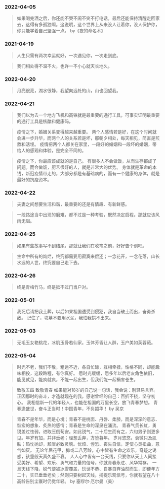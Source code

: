 ### 2022-04-05
>如果喝完酒之后，你还能不哭不闹不笑不打电话，最后还能保持清醒走回家去，这得有多孤独啊。这说明，这个世界上从来没人让着你，没人保护你，你只能学着自己坚强一点。
>by《夜的命名术》

### 2021-04-19
>人生只需有两次幸运就好，一次遇见你，一次走到底。

>我们相处得不温不火，也许一不小心就天长地久。

### 2022-04-20
>月亮很亮，湖水很静，我望向远处的山，山也回望我。

### 2022-04-21
>我们以为去一个地方飞机和高铁就是最重要的通行工具，可事实证明最重要的通行工具是核酸和健康码。

>疫情之下，婚姻关系变得越来越重要。
>两个人感情若是好，在这个时间就会进一步升华，而两个人的关系若是坏，那朝夕相处，每天相见，简直是煎熬和活埋。
>疫情把两个人都关在家里，一段好的婚姻和一段坏的婚姻，带给人的感观和体验，是完全不同的。

>疫情之下，你最应该成就的是自己。
>有很多人不会做饭，从而生存都成了问题。而会做饭，厨艺很好的人，就是非常大的优势。
>身体就是革命的本钱，新冠疫情带走的，大部分都是有基础病的，而有一个健康的身体，就是最好的抗疫资本。

### 2022-04-22
>夫妻之间想要生活和谐，最重要的还是有情趣、有新鲜感。

>一段路途当中出现的磨难，都不过是一种考验，既然决定启程，那就应该风雨无阻。

### 2022-04-25
>如果有些故事写不到结尾，那就让我们在收笔之前，好好告个别吧。

>生命中所有的灿烂，终究都需要用寂寞来偿还；一念花开，一念花落，山长水远的人世，终究要自己走下去。

### 2022-04-26
>终是青梅竹马，终是抵不过门当户对。

### 2022-05-01
>我死后请把我土葬，以后如果祖国遭受到侵犯，我自当破土而出，奋勇杀敌。
>记住了，坟墓不要用水泥，我怕我拱不出来。 

### 2022-05-03
>无毛玉女艳桃花，冰肌玉骨若仙家。玉体芳香让人醉，玉户美如芙蓉葩。

### 2022-05-04
>时光不老，我们不散，粗远不近，各自忙碌，互相牵挂，性格不同，却能趣味相投，这段路程，有你真好。
>愿时光缓缓，愿多年以后老友角色依旧，能见就见，能疯就疯，不能一起出生，但我们能一起祸害苍生。

>致敬五四 致敬青春
>如果能对18岁的自己说一句话，我会说：别轻易言弃。
>正因那时的奋斗，才造就现在的我。感谢曾经的自己：百折不挠，坚守初心。
>我相信新一代的年轻人，也能在祖国的万里长空，放飞青春梦想。
>青春逢盛世，奋斗正当时！中国青年，不负韶华！
>by 吴京

>青春不是年华，而是心境；青春不是桃面、丹唇、柔膝，而是深深的意志、恢宏的想象、炙热的感情；青春是生命的深泉在涌流。
>青春气贯长虹，勇锐盖过怯弱，进取压倒苟安。如此锐气，二十后生而有之，六旬男子则更多见。年岁有加，并非垂老；理想丢弃，方堕暮年。
>岁月悠悠，衰微只及肌肤；热忱抛却，颓唐必致灵魂。忧烦、惶恐、丧失自信，定使心灵扭曲，意气如灰。
>无论年届花甲，抑或二八芳龄，心中皆有生命之欢乐，奇迹之诱惑，孩童般天真久盛不衰。
>人人心中皆有一台天线，只要你从天上人间接受美好、希望、欢乐、勇气和力量的信号，你就青春永驻、风华常存。
>一旦天线下降，锐气便被冰雪覆盖，玩世不恭、自暴自弃油然而生，即便年方二十，实已垂垂老矣；然则只要树起天线，捕捉乐观信号，你就有望在八十高龄告别尘寰时仍觉年轻。
>by 塞缪尔·厄尔曼（美）
